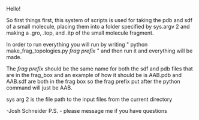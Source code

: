 Hello!

So first things first, this system of scripts is used for taking the pdb and sdf of a small molecule, placing them into a folder specified by sys.argv 2 and making a .gro, .top, and .itp of the small molecule fragment.

In order to run everything you will run by writing " python make_frag_topologies.py *frag prefix* " and 
then run it and everything will be made.

The *frag prefix* should be the same name for both the sdf and pdb files that are in the frag_box and an example of how it should be is 
AAB.pdb and AAB.sdf are both in the frag box so the frag prefix put after the python command will just be AAB.

sys arg 2 is the file path to the input files from the current directory

-Josh Schneider
P.S. - please message me if you have questions

